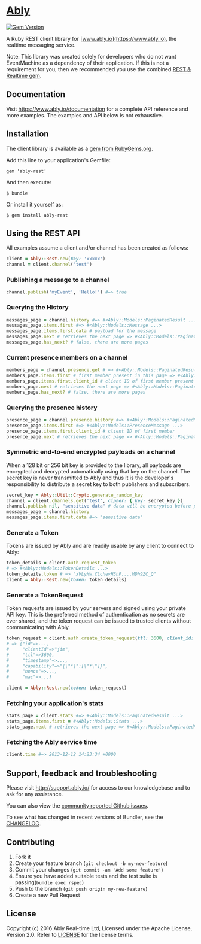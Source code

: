 # [Ably](https://www.ably.io)

[![Gem Version](https://badge.fury.io/rb/ably-rest.svg)](http://badge.fury.io/rb/ably-rest)

A Ruby REST client library for [www.ably.io](https://www.ably.io), the realtime messaging service.

Note: This library was created solely for developers who do not want EventMachine as a dependency of their application.  If this is not a requirement for you, then we recommended you use the combined [REST & Realtime gem](https://rubygems.org/gems/ably).

## Documentation

Visit https://www.ably.io/documentation for a complete API reference and more examples. The examples and API below is not exhaustive.

## Installation

The client library is available as a [gem from RubyGems.org](https://rubygems.org/gems/ably-rest).

Add this line to your application's Gemfile:

    gem 'ably-rest'

And then execute:

    $ bundle

Or install it yourself as:

    $ gem install ably-rest

## Using the REST API

All examples assume a client and/or channel has been created as follows:

```ruby
client = Ably::Rest.new(key: 'xxxxx')
channel = client.channel('test')
```

### Publishing a message to a channel

```ruby
channel.publish('myEvent', 'Hello!') #=> true
```

### Querying the History

```ruby
messages_page = channel.history #=> #<Ably::Models::PaginatedResult ...>
messages_page.items.first #=> #<Ably::Models::Message ...>
messages_page.items.first.data # payload for the message
messages_page.next # retrieves the next page => #<Ably::Models::PaginatedResult ...>
messages_page.has_next? # false, there are more pages
```

### Current presence members on a channel

```ruby
members_page = channel.presence.get # => #<Ably::Models::PaginatedResult ...>
members_page.items.first # first member present in this page => #<Ably::Models::PresenceMessage ...>
members_page.items.first.client_id # client ID of first member present
members_page.next # retrieves the next page => #<Ably::Models::PaginatedResult ...>
members_page.has_next? # false, there are more pages
```

### Querying the presence history

```ruby
presence_page = channel.presence.history #=> #<Ably::Models::PaginatedResult ...>
presence_page.items.first #=> #<Ably::Models::PresenceMessage ...>
presence_page.items.first.client_id # client ID of first member
presence_page.next # retrieves the next page => #<Ably::Models::PaginatedResult ...>
```

### Symmetric end-to-end encrypted payloads on a channel

When a 128 bit or 256 bit key is provided to the library, all payloads are encrypted and decrypted automatically using that key on the channel. The secret key is never transmitted to Ably and thus it is the developer's responsibility to distribute a secret key to both publishers and subscribers.

```ruby
secret_key = Ably::Util::Crypto.generate_random_key
channel = client.channels.get('test', cipher: { key: secret_key })
channel.publish nil, "sensitive data" # data will be encrypted before publish
messages_page = channel.history
messages_page.items.first.data #=> "sensitive data"
```

### Generate a Token

Tokens are issued by Ably and are readily usable by any client to connect to Ably:

```ruby
token_details = client.auth.request_token
# => #<Ably::Models::TokenDetails ...>
token_details.token # => "xVLyHw.CLchevH3hF....MDh9ZC_Q"
client = Ably::Rest.new(token: token_details)
```

### Generate a TokenRequest

Token requests are issued by your servers and signed using your private API key. This is the preferred method of authentication as no secrets are ever shared, and the token request can be issued to trusted clients without communicating with Ably.

```ruby
token_request = client.auth.create_token_request(ttl: 3600, client_id: 'jim')
# => {"id"=>...,
#     "clientId"=>"jim",
#     "ttl"=>3600,
#     "timestamp"=>...,
#     "capability"=>"{\"*\":[\"*\"]}",
#     "nonce"=>...,
#     "mac"=>...}

client = Ably::Rest.new(token: token_request)
```

### Fetching your application's stats

```ruby
stats_page = client.stats #=> #<Ably::Models::PaginatedResult ...>
stats_page.items.first = #<Ably::Models::Stats ...>
stats_page.next # retrieves the next page => #<Ably::Models::PaginatedResult ...>
```

### Fetching the Ably service time

```ruby
client.time #=> 2013-12-12 14:23:34 +0000
```

## Support, feedback and troubleshooting

Please visit http://support.ably.io/ for access to our knowledgebase and to ask for any assistance.

You can also view the [community reported Github issues](https://github.com/ably/ably-ruby-rest/issues).

To see what has changed in recent versions of Bundler, see the [CHANGELOG](CHANGELOG.md).

## Contributing

1. Fork it
2. Create your feature branch (`git checkout -b my-new-feature`)
3. Commit your changes (`git commit -am 'Add some feature'`)
4. Ensure you have added suitable tests and the test suite is passing(`bundle exec rspec`)
4. Push to the branch (`git push origin my-new-feature`)
5. Create a new Pull Request

## License

Copyright (c) 2016 Ably Real-time Ltd, Licensed under the Apache License, Version 2.0.  Refer to [LICENSE](LICENSE) for the license terms.

